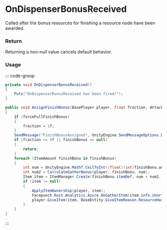 # OnDispenserBonusReceived
<Badge type="info" text="Resource"/><Badge type="danger" text="Carbon Compatible"/><Badge type="warning" text="Oxide Compatible"/>
Called after the bonus resources for finishing a resource node have been awarded.

### Return
Returning a non-null value cancels default behavior.

### Usage
::: code-group
```csharp [Example]
private void OnDispenserBonusReceived()
{
	Puts("OnDispenserBonusReceived has been fired!");
}
```
```csharp [Source — Assembly-CSharp @ ResourceDispenser]
public void AssignFinishBonus(BasePlayer player, float fraction, AttackEntity weapon)
{
	if (forceFullFinishBonus)
	{
		fraction = 1f;
	}
	SendMessage("FinishBonusAssigned", UnityEngine.SendMessageOptions.DontRequireReceiver);
	if (fraction <= 0f || finishBonus == null)
	{
		return;
	}
	foreach (ItemAmount finishBonu in finishBonus)
	{
		int num = UnityEngine.Mathf.CeilToInt((float)(int)finishBonu.amount * UnityEngine.Mathf.Clamp01(fraction));
		int num2 = CalculateGatherBonus(player, finishBonu, num);
		Item item = ItemManager.Create(finishBonu.itemDef, num + num2, 0uL);
		if (item != null)
		{
			ApplyItemOwnership(player, item);
			Facepunch.Rust.Analytics.Azure.OnGatherItem(item.info.shortname, item.amount, base.baseEntity, player, weapon);
			player.GiveItem(item, BaseEntity.GiveItemReason.ResourceHarvested);
		}
	}
}

```
:::
